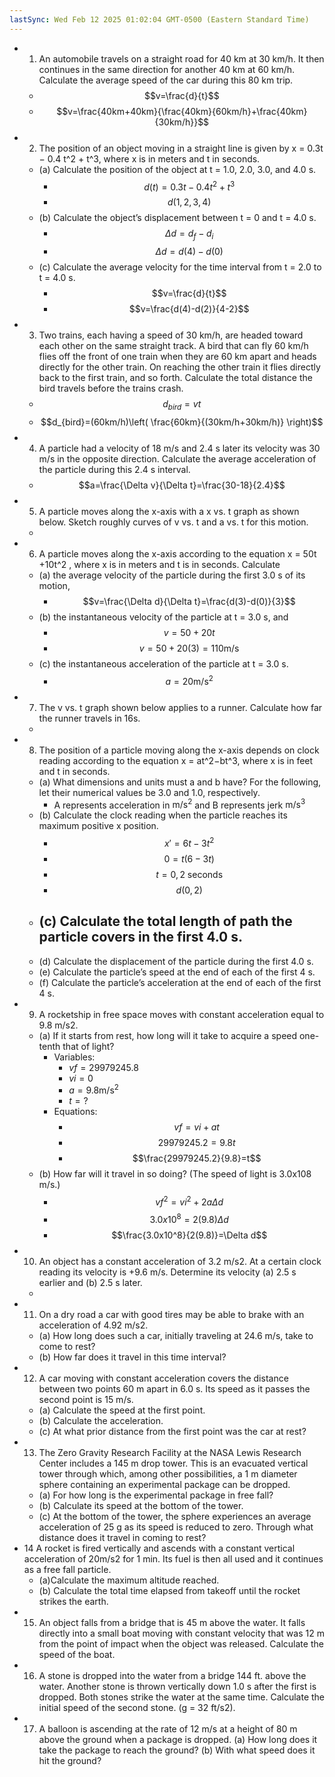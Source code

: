 ```yaml
---
lastSync: Wed Feb 12 2025 01:02:04 GMT-0500 (Eastern Standard Time)
---
```

- 1. An automobile travels on a straight road for 40 km at 30 km/h. It then continues in the same direction for another 40 km at 60 km/h. Calculate the average speed of the car during this 80 km trip.
	- $$v=\frac{d}{t}$$
	- $$v=\frac{40km+40km}{\frac{40km}{60km/h}+\frac{40km}{30km/h}}$$
- 2. The position of an object moving in a straight line is given by x = 0.3t − 0.4 t^2 + t^3, where x is in meters and t in seconds. 
	- (a) Calculate the position of the object at t = 1.0, 2.0, 3.0, and 4.0 s. 
		- $$d(t)=0.3t − 0.4 t^2 + t^3$$
		- $$d(1, 2, 3, 4)$$
	- (b) Calculate the object’s displacement between t = 0 and t = 4.0 s. 
		- $$\Delta d=d_{f}-d_{i}$$
		- $$\Delta d=d(4)-d(0)$$
	- (c) Calculate the average velocity for the time interval from t = 2.0 to t = 4.0 s.
		- $$v=\frac{d}{t}$$
		- $$v=\frac{d(4)-d(2)}{4-2}$$
 - 3. Two trains, each having a speed of 30 km/h, are headed toward each other on the same straight track. A bird that can fly 60 km/h flies off the front of one train when they are 60 km apart and heads directly for the other train. On reaching the other train it flies directly back to the first train, and so forth. Calculate the total distance the bird travels before the trains crash.
	 - $$d_{bird}=vt$$
	 - $$d_{bird}=(60km/h)\left( \frac{60km}{(30km/h+30km/h)} \right)$$
- 4. A particle had a velocity of 18 m/s and 2.4 s later its velocity was 30 m/s in the opposite direction. Calculate the average acceleration of the particle during this 2.4 s interval.
	-   $$a=\frac{\Delta v}{\Delta t}=\frac{30-18}{2.4}$$
- 5. A particle moves along the x-axis with a x vs. t graph as shown below. Sketch roughly curves of v vs. t and a vs. t for this motion.
	- 
- 6. A particle moves along the x-axis according to the equation x = 50t +10t^2 , where x is in meters and t is in seconds. Calculate 
	- (a) the average velocity of the particle during the first 3.0 s of its motion, 
		- $$v=\frac{\Delta d}{\Delta t}=\frac{d(3)-d(0)}{3}$$
	- (b) the instantaneous velocity of the particle at t = 3.0 s, and 
		- $$v=50+20t$$
		- $$v=50+20(3)=110\text{m/s}$$
	- (c) the instantaneous acceleration of the particle at t = 3.0 s.
		- $$a=20\text{m/s}^2$$
- 7. The v vs. t graph shown below applies to a runner. Calculate how far the runner travels in 16s.
	-  
- 8. The position of a particle moving along the x-axis depends on clock reading according to the equation x = at^2−bt^3, where x is in feet and t in seconds. 
	- (a) What dimensions and units must a and b have? For the following, let their numerical values be 3.0 and 1.0, respectively. 
		- A represents acceleration in $\text{m/s}^2$ and B represents jerk $\text{m/s}^3$
	- (b) Calculate the clock reading when the particle reaches its maximum positive x position.
		- $$x'=6t-3t^2$$
		- $$0=t(6-3t)$$
		- $$t=0,2\text{ seconds}$$
		- $$d(0, 2)$$
	- (c) Calculate the total length of path the particle covers in the first 4.0 s. 
		- 
	- (d) Calculate the displacement of the particle during the first 4.0 s. 
	- (e) Calculate the particle’s speed at the end of each of the first 4 s. 
	- (f) Calculate the particle’s acceleration at the end of each of the first 4 s.
- 9. A rocketship in free space moves with constant acceleration equal to 9.8 m/s2. 
	- (a) If it starts from rest, how long will it take to acquire a speed one-tenth that of light? 
		- Variables:
			- $vf=29979245.8$
			- $vi=0$
			- $a=9.8\text{m/s}^2$
			- $t=?$
		- Equations:
			- $$vf=vi+at$$
			- $$29979245.2=9.8t$$
			- $$\frac{29979245.2}{9.8}=t$$
	- (b) How far will it travel in so doing? (The speed of light is 3.0x108 m/s.)
		- $$vf^2=vi^2+2a\Delta d$$
		- $$3.0x10^8=2(9.8)\Delta d$$
		- $$\frac{3.0x10^8}{2(9.8)}=\Delta d$$
- 10. An object has a constant acceleration of 3.2 m/s2. At a certain clock reading its velocity is +9.6 m/s. Determine its velocity (a) 2.5 s earlier and (b) 2.5 s later.
	- 
- 11. On a dry road a car with good tires may be able to brake with an acceleration of 4.92 m/s2. 
	- (a) How long does such a car, initially traveling at 24.6 m/s, take to come to rest? 
	- (b) How far does it travel in this time interval?
- 12. A car moving with constant acceleration covers the distance between two points 60 m apart in 6.0 s. Its speed as it passes the second point is 15 m/s. 
	- (a) Calculate the speed at the first point. 
	- (b) Calculate the acceleration. 
	- (c) At what prior distance from the first point was the car at rest?
- 13. The Zero Gravity Research Facility at the NASA Lewis Research Center includes a 145 m drop tower. This is an evacuated vertical tower through which, among other possibilities, a 1 m diameter sphere containing an experimental package can be dropped. 
	- (a) For how long is the experimental package in free fall? 
	- (b) Calculate its speed at the bottom of the tower. 
	- (c) At the bottom of the tower, the sphere experiences an average acceleration of 25 g as its speed is reduced to zero. Through what distance does it travel in coming to rest?
- 14 A rocket is fired vertically and ascends with a constant vertical acceleration of 20m/s2 for 1 min. Its fuel is then all used and it continues as a free fall particle. 
	- (a)Calculate the maximum altitude reached. 
	- (b) Calculate the total time elapsed from takeoff until the rocket strikes the earth.
- 15. An object falls from a bridge that is 45 m above the water. It falls directly into a small boat moving with constant velocity that was 12 m from the point of impact when the object was released. Calculate the speed of the boat.
- 16. A stone is dropped into the water from a bridge 144 ft. above the water. Another stone is thrown vertically down 1.0 s after the first is dropped. Both stones strike the water at the same time. Calculate the initial speed of the second stone. (g = 32 ft/s2).
- 17. A balloon is ascending at the rate of 12 m/s at a height of 80 m above the ground when a package is dropped. (a) How long does it take the package to reach the ground? (b) With what speed does it hit the ground?